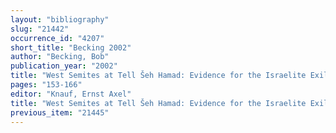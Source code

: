 ```yaml
---
layout: "bibliography"
slug: "21442"
occurrence_id: "4207"
short_title: "Becking 2002"
author: "Becking, Bob"
publication_year: "2002"
title: "West Semites at Tell Šeh Hamad: Evidence for the Israelite Exile?"
pages: "153-166"
editor: "Knauf, Ernst Axel"
title: "West Semites at Tell Šeh Hamad: Evidence for the Israelite Exile?"
previous_item: "21445"
---
```


